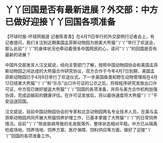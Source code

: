 # 丫丫回国是否有最新进展？外交部：中方已做好迎接丫丫回国各项准备

【环球时报-环球网报道
记者陈青青】在4月11日举行的外交部例行记者会上，有记者提问，我们关注到近期美国孟菲斯动物园为旅美大熊猫“丫丫”举行了欢送会，那么此前“丫丫”的身体状况也牵动着很多中国网民的心，请问“丫丫”的回国是否有最新的进展？

中国外交部发言人汪文斌说，经向主管部门了解，按照中国动物园协会和美国孟菲斯动物园之间达成的大熊猫合作研究协议，双方合作于今年4月7日到期，美国孟菲斯动物园已于4月8日举行了欢送仪式。下一步美国鱼类和野生动物管理局在4月12日结束大熊猫“丫丫”和“乐乐”出口许可证的公示之后，将按程序研究发放出口许可证，中方现已做好接返大熊猫“丫丫”回国的各项准备，并将与美方合作机构加强协调，完成运输前的健康评估。在许可证发放后，将以最快速度将大熊猫“丫丫”平安运送回国。

汪文斌说，目前中国动物园协会的专家和北京动物园两名专业技术人员，在美与孟菲斯动物园共同开展大熊猫饲养护理工作，已基本掌握了大熊猫“丫丫”的日常饲养情况。目前“丫丫”除皮肤病导致的毛发脱落外，整体状态相对平稳。中方已从隔离检疫场地、饲养场地、饲养方案、医疗保障、饲料供应等方面，做好了迎接“丫丫”回国的各项准备工作。

